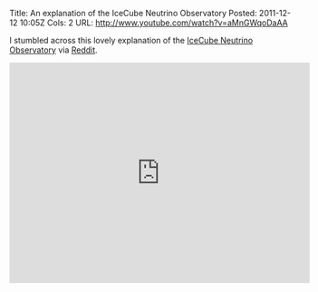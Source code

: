 Title: An explanation of the IceCube Neutrino Observatory
Posted: 2011-12-12 10:05Z
Cols: 2
URL: http://www.youtube.com/watch?v=aMnGWqoDaAA

I stumbled across this lovely explanation of the [IceCube Neutrino Observatory][w] via [Reddit][r].

<iframe width="530" height="389" src="http://www.youtube.com/embed/aMnGWqoDaAA" frameborder="0" allowfullscreen></iframe>

  [w]: http://en.wikipedia.org/wiki/IceCube_Neutrino_Observatory
  [r]: http://www.reddit.com/r/pics/comments/n8rr8/this_is_a_15_mile_deep_hole_in_the_polar_ice_one/